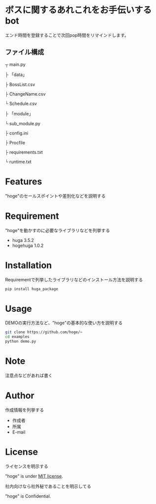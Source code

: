 # ボスに関するあれこれをお手伝いするbot 
エンド時間を登録することで次回pop時間をリマインドします。
 
## ファイル構成
 ┬ main.py

 ├ 「data」
 
   ├ BossList.csv 
   
   ├ ChangeName.csv
 
   └ Schedule.csv 
   
 ├ 「module」
 
   └ sub_module.py 
 
 ├ config.ini 
 
 ├ Procfile 
 
 ├ requirements.txt 
 
 └ runtime.txt
 
# Features
 
"hoge"のセールスポイントや差別化などを説明する
 
# Requirement
 
"hoge"を動かすのに必要なライブラリなどを列挙する
 
* huga 3.5.2
* hogehuga 1.0.2
 
# Installation
 
Requirementで列挙したライブラリなどのインストール方法を説明する
 
```bash
pip install huga_package
```
 
# Usage
 
DEMOの実行方法など、"hoge"の基本的な使い方を説明する
 
```bash
git clone https://github.com/hoge/~
cd examples
python demo.py
```
 
# Note
 
注意点などがあれば書く
 
# Author
 
作成情報を列挙する
 
* 作成者
* 所属
* E-mail
 
# License
ライセンスを明示する
 
"hoge" is under [MIT license](https://en.wikipedia.org/wiki/MIT_License).
 
社内向けなら社外秘であることを明示してる
 
"hoge" is Confidential.

